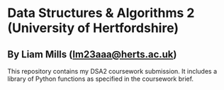 # Data Structures & Algorithms 2 (University of Hertfordshire)
## By Liam Mills (lm23aaa@herts.ac.uk)
This repository contains my DSA2 coursework submission. It includes a library of Python functions as specified in the coursework brief.
